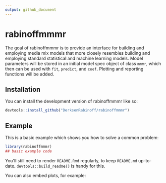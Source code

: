 ```yaml
---
output: github_document
---
```


<!-- README.md is generated from README.Rmd. Please edit that file -->



# rabinoffmmmr

<!-- badges: start -->
<!-- badges: end -->

The goal of rabinoffmmmr is to provide an interface for building and employing media mix models that more closely resembles building and employing standard statistical and machine learning models. Model parameters will be stored in an initial model spec object of class `mmmr`, which then can be used with `fit`, `predict`, and `coef`. Plotting and reporting functions will be added.

## Installation

You can install the development version of rabinoffmmmr like so:

``` r
devtools::install_github("DerksenRabinoff/rabinoffmmmr")
```

## Example

This is a basic example which shows you how to solve a common problem:


```r
library(rabinoffmmmr)
## basic example code
```

You'll still need to render `README.Rmd` regularly, to keep `README.md` up-to-date. `devtools::build_readme()` is handy for this.

You can also embed plots, for example:
